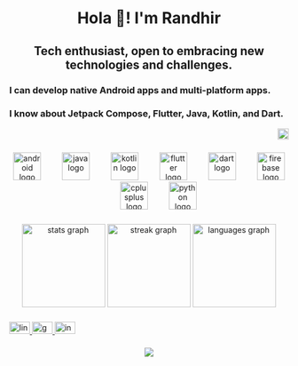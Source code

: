 <h1 align="center">Hola 👋! I'm Randhir</h1>

###

<h2 align="center">Tech enthusiast, open to embracing new technologies and challenges.</h2>

###

<div align="left">
  <h3>I can develop native Android apps and multi-platform apps.</h3>
  <h3>I know about Jetpack Compose, Flutter, Java, Kotlin, and Dart.</h3>
</div>

<div align="right">
  <img height="20" src="https://media1.tenor.com/m/zV25x0_yY7oAAAAd/what-cat.gif"/>
</div>

###

<div align="center">
  <img src="https://cdn.jsdelivr.net/gh/devicons/devicon/icons/android/android-plain-wordmark.svg" height="50" alt="android logo"  />
  <img width="30" />
  <img src="https://cdn.jsdelivr.net/gh/devicons/devicon/icons/java/java-original.svg" height="50" alt="java logo"  />
  <img width="30" />
  <img src="https://cdn.jsdelivr.net/gh/devicons/devicon/icons/kotlin/kotlin-original.svg" height="50" alt="kotlin logo"  />
  <img width="30" />
  <img src="https://cdn.jsdelivr.net/gh/devicons/devicon/icons/flutter/flutter-original.svg" height="50" alt="flutter logo"  />
  <img width="30" />
  <img src="https://cdn.jsdelivr.net/gh/devicons/devicon/icons/dart/dart-original.svg" height="50" alt="dart logo"  />
  <img width="30" />
  <img src="https://cdn.jsdelivr.net/gh/devicons/devicon/icons/firebase/firebase-plain-wordmark.svg" height="50" alt="firebase logo"  />
  <img width="30" />
  <img src="https://cdn.jsdelivr.net/gh/devicons/devicon/icons/cplusplus/cplusplus-plain.svg" height="50" alt="cplusplus logo"  />
  <img width="30" />
  <img src="https://cdn.jsdelivr.net/gh/devicons/devicon/icons/python/python-original.svg" height="50" alt="python logo"  />
</div>

###

<div align="center">
  <img src="https://github-readme-stats.vercel.app/api?username=aaddven&hide_title=true&hide_rank=false&show_icons=true&include_all_commits=true&count_private=true&disable_animations=false&theme=dracula&locale=en&hide_border=false&custom_title=Stats" height="150" alt="stats graph"  />
  <img src="https://streak-stats.demolab.com?user=aaddven&locale=en&mode=daily&theme=dracula&hide_border=false&border_radius=5" height="150" alt="streak graph"  />
  <img src="https://github-readme-stats.vercel.app/api/top-langs?username=aaddven&locale=en&hide_title=true&layout=compact&card_width=320&langs_count=6&theme=aura&hide_border=false" height="150" alt="languages graph"  />
</div>

###

<div align="left">
  <a href="https://linkedin.com/in/randhir-kumar-52ba78195" target="_blank">
    <img src="https://raw.githubusercontent.com/maurodesouza/profile-readme-generator/master/src/assets/icons/social/linkedin/default.svg" width="37" height="22" alt="linkedin logo"  />
  </a>
  <a href="mailto:randhiroct2000@gmail.com" target="_blank">
    <img src="https://raw.githubusercontent.com/maurodesouza/profile-readme-generator/master/src/assets/icons/social/gmail/default.svg" width="37" height="22" alt="gmail logo"  />
  </a>
  <a href="https://www.instagram.com/aaddven/" target="_blank">
    <img src="https://raw.githubusercontent.com/maurodesouza/profile-readme-generator/master/src/assets/icons/social/instagram/default.svg" width="37" height="22" alt="instagram logo"  />
  </a>
</div>

###

<div align="center">
  <img src="https://profile-counter.glitch.me/aaddven/count.svg?"  />
</div>
